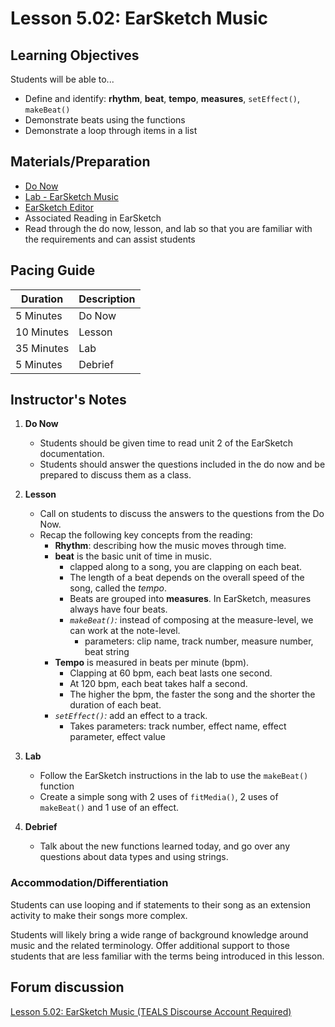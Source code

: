 # Lesson 5.02: EarSketch Music

## Learning Objectives
Students will be able to...

* Define and identify: **rhythm**, **beat**, **tempo**, **measures**, `setEffect()`, `makeBeat()`
* Demonstrate beats using the functions
* Demonstrate a loop through items in a list

## Materials/Preparation
* [Do Now]
* [Lab - EarSketch Music]
* [EarSketch Editor]
* Associated Reading in EarSketch
*  Read through the do now, lesson, and lab so that you are familiar with the requirements and can assist students

## Pacing Guide
| **Duration**   | **Description** |
| ---------- | ----------- |
| 5 Minutes  | Do Now      |
| 10 Minutes | Lesson      |
| 35 Minutes | Lab         |
| 5 Minutes | Debrief     |

## Instructor's Notes

1. **Do Now**
    * Students should be given time to read unit 2 of the EarSketch documentation.
    * Students should answer the questions included in the do now and be prepared to discuss them as a class.
2. **Lesson**
	* Call on students to discuss the answers to the questions from the Do Now.
	* Recap the following key concepts from the reading:
		* **Rhythm**: describing how the music moves through time.
		* **beat** is the basic unit of time in music.  
			- clapped along to a song, you are clapping on each beat. 
			- The length of a beat depends on the overall speed of the song, called the *tempo*. 
			* Beats are grouped into **measures**. In EarSketch, measures always have four beats.
			* *`makeBeat()`:* instead of composing at the measure-level, we can work at the note-level. 
				- parameters: clip name, track number, measure number, beat string
		* **Tempo** is measured in beats per minute (bpm). 
			- Clapping at 60 bpm, each beat lasts one second. 
			- At 120 bpm, each beat takes half a second. 
			- The higher the bpm, the faster the song and the shorter the duration of each beat.
		* *`setEffect()`:* add an effect to a track. 
			- Takes parameters: track number, effect name, effect parameter, effect value
		
3. **Lab**
	* Follow the EarSketch instructions in the lab to use the `makeBeat()` function
	* Create a simple song with 2 uses of `fitMedia()`, 2 uses of `makeBeat()` and 1 use of an effect. 
	 
4. **Debrief**
	* Talk about the new functions learned today, and go over any questions about data types and using strings.

### Accommodation/Differentiation
Students can use looping and if statements to their song as an extension activity to make their songs more complex.

Students will likely bring a wide range of background knowledge around music and the related terminology. Offer additional support to those students that are less familiar with the terms being introduced in this lesson.

## Forum discussion
[Lesson 5.02: EarSketch Music (TEALS Discourse Account Required)](https://forums.tealsk12.org/c/2nd-semester-unit-5-earsketch/lesson-5-02-earsketch-music)


[Do Now]: do_now.md
[Lab - EarSketch Music]: lab.md
[EarSketch Editor]: http://earsketch.gatech.edu/earsketch2/
